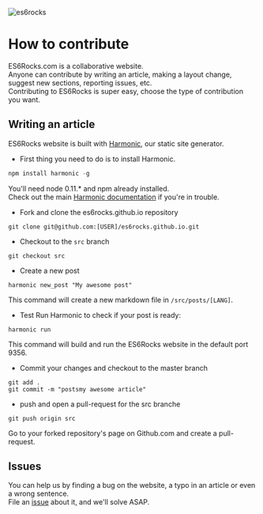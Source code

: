 ![es6rocks](https://raw.githubusercontent.com/es6rocks/es6rocks.github.io/master/images/es6rocks.png)

# How to contribute
ES6Rocks.com is a collaborative website.  
Anyone can contribute by writing an article, making a layout change, suggest new sections, reporting issues, etc.  
Contributing to ES6Rocks is super easy, choose the type of contribution you want.  

## Writing an article
ES6Rocks website is built with [Harmonic](https://github.com/es6rocks/harmonic/), our static site generator.
- First thing you need to do is to install Harmonic.
```javascript
npm install harmonic -g
```
You'll need node 0.11.* and npm already installed.  
Check out the main [Harmonic documentation](https://github.com/es6rocks/harmonic/) if you're in trouble.  

- Fork and clone the es6rocks.github.io repository
```shell
git clone git@github.com:[USER]/es6rocks.github.io.git
```

- Checkout to the `src` branch
```shell
git checkout src
```

- Create a new post
```shell
harmonic new_post "My awesome post"
```
This command will create a new markdown file in `/src/posts/[LANG]`.

- Test
Run Harmonic to check if your post is ready:
```shell
harmonic run
```
This command will build and run the ES6Rocks website in the default port 9356.

- Commit your changes and checkout to the master branch
```shell
git add .
git commit -m "postsmy awesome article"
```

- push and open a pull-request for the src branche
```shell
git push origin src
```
Go to your forked repository's page on Github.com and create a pull-request.

## Issues
You can help us by finding a bug on the website, a typo in an article or even a wrong sentence.  
File an [issue](https://github.com/es6rocks/es6rocks.github.io/issues) about it, and we'll solve ASAP.

